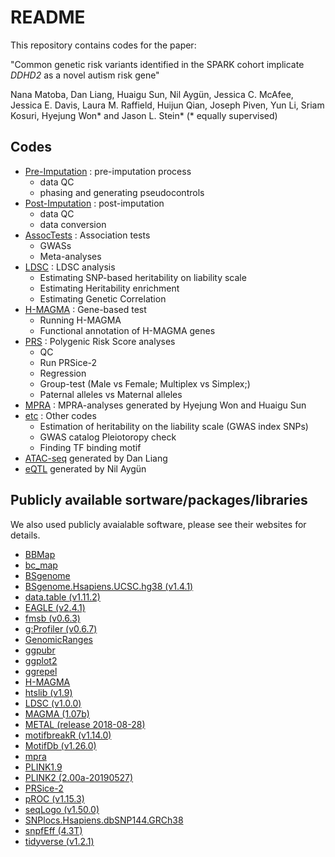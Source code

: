 # README

This repository contains codes for the paper:

 "Common genetic risk variants identified in the SPARK cohort implicate *DDHD2* as a novel autism risk gene"

Nana Matoba, Dan Liang, Huaigu Sun, Nil Aygün, Jessica C. McAfee, Jessica E. Davis, Laura M. Raffield, Huijun Qian,  Joseph Piven, Yun Li, Sriam Kosuri, Hyejung Won\* and Jason L. Stein\* (\* equally supervised)

## Codes

- [Pre-Imputation](https://github.com/thewonlab/GWAS_ASD_SPARK/tree/master/Pre-Imputation) : pre-imputation process
  - data QC
  - phasing and generating pseudocontrols
- [Post-Imputation](https://github.com/thewonlab/GWAS_ASD_SPARK/tree/master/Post-Imputation) : post-imputation
  - data QC
  - data conversion
- [AssocTests](https://github.com/thewonlab/GWAS_ASD_SPARK/tree/master/AssocTests) : Association tests
  - GWASs
  - Meta-analyses
- [LDSC](https://github.com/thewonlab/GWAS_ASD_SPARK/tree/master/LDSC) : LDSC analysis
  - Estimating SNP-based heritability on liability scale
  - Estimating Heritability enrichment
  - Estimating Genetic Correlation
- [H-MAGMA](https://github.com/thewonlab/GWAS_ASD_SPARK/tree/master/H-MAGMA) : Gene-based test
  - Running H-MAGMA
  - Functional annotation of H-MAGMA genes
- [PRS](https://github.com/thewonlab/GWAS_ASD_SPARK/tree/master/PRS) : Polygenic Risk Score analyses
  - QC
  - Run PRSice-2
  - Regression
  - Group-test (Male vs Female; Multiplex vs Simplex;)
  - Paternal alleles vs Maternal alleles
- [MPRA](https://github.com/thewonlab/GWAS_ASD_SPARK/tree/master/MPRA) : MPRA-analyses generated by Hyejung Won and Huaigu Sun
- [etc](https://github.com/thewonlab/GWAS_ASD_SPARK/tree/master/etc) : Other codes
  - Estimation of heritability on the liability scale (GWAS index SNPs)
  - GWAS catalog Pleiotoropy check
  - Finding TF binding motif
- [ATAC-seq](https://bitbucket.org/steinlabunc/celltypespecificcaqtls/src/master/) generated by Dan Liang
- [eQTL](https://bitbucket.org/steinlabunc/expression-qtl/src/master/) generated by Nil Aygün 

## Publicly available sortware/packages/libraries
We also used publicly avaialable software, please see their websites for details.
- [BBMap](https://sourceforge.net/projects/bbmap/)
- [bc_map](https://github.com_kinsigne/bc_map)
- [BSgenome](https://bioconductor.org/packages/release/bioc/html/BSgenome.html)
- [BSgenome.Hsapiens.UCSC.hg38 (v1.4.1)](https://bioconductor.org/packages/release/data/annotation/html/BSgenome.Hsapiens.UCSC.hg38.html)
- [data.table (v1.11.2)](https://cran.r-project.org/web/packages/data.table/index.html)
- [EAGLE (v2.4.1)](https://data.broadinstitute.org/alkesgroup/Eagle/)
- [fmsb (v0.6.3)](https://cran.r-project.org/web/packages/fmsb/index.html)
- [g:Profiler (v0.6.7)](https://biit.cs.ut.ee/gprofiler/)
- [GenomicRanges](https://bioconductor.org/packages/release/bioc/html/GenomicRanges.html)
- [ggpubr](https://cran.r-project.org/web/packages/ggpubr/index.html)
- [ggplot2](https://cran.r-project.org/web/packages/ggplot2/index.html)
- [ggrepel](https://cran.r-project.org/web/packages/ggrepel/index.html)
- [H-MAGMA](https://github.com/thewonlab/H-MAGMA)
- [htslib (v1.9)](https://github.com/samtools/htslib)
- [LDSC (v1.0.0)](https://github.com/bulik/ldsc)
- [MAGMA (1.07b)](https://ctg.cncr.nl/software/magma)
- [METAL (release 2018-08-28)](https://genome.sph.umich.edu/wiki/METAL)
- [motifbreakR (v1.14.0)](https://bioconductor.org/packages/release/bioc/html/motifbreakR.html)
- [MotifDb (v1.26.0)](http://bioconductor.org/packages/release/bioc/html/MotifDb.html)
- [mpra](https://github.com/hansenlab/mpra)
- [PLINK1.9](www.cog-genomics.org/plink/1.9/) 
- [PLINK2 (2.00a-20190527)](www.cog-genomics.org/plink/2.0/) 
- [PRSice-2](https://www.prsice.info/)
- [pROC (v1.15.3)](https://cran.r-project.org/web/packages/pROC/index.html)
- [seqLogo (v1.50.0)](https://bioconductor.org/packages/release/bioc/html/seqLogo.html)
- [SNPlocs.Hsapiens.dbSNP144.GRCh38](http://bioconductor.org/packages/release/data/annotation/html/SNPlocs.Hsapiens.dbSNP144.GRCh38.html)
- [snpfEff (4.3T)](http://snpeff.sourceforge.net/)
- [tidyverse (v1.2.1)](https://www.tidyverse.org/)
